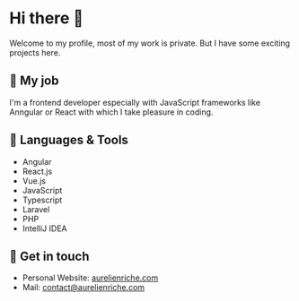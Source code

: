 
# Hi there 👋

Welcome to my profile, most of my work is private. But I have some exciting projects here.

## 👔 My job

I'm a frontend developer especially with JavaScript frameworks like Anngular or React with which I take pleasure in coding.

## 🥋 Languages & Tools
- Angular
- React.js
- Vue.js
- JavaScript
- Typescript
- Laravel
- PHP
- IntelliJ IDEA

## 💌 Get in touch
- Personal Website: [aurelienriche.com](http://aurelienriche.com/)
- Mail: [contact@aurelienriche.com](mailto:contact@aurelienriche.com)
